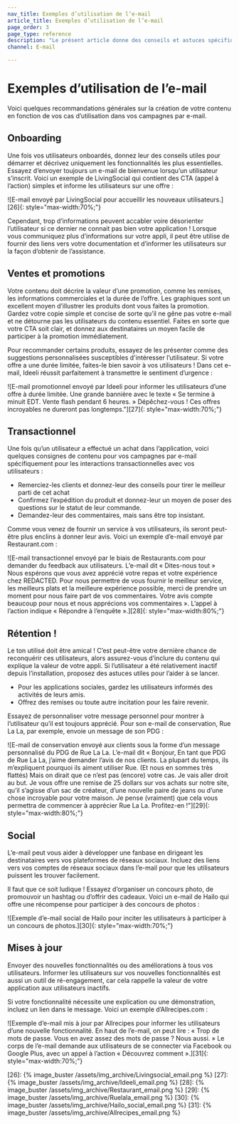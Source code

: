 ```yaml
---
nav_title: Exemples d’utilisation de l’e-mail
article_title: Exemples d’utilisation de l’e-mail
page_order: 3
page_type: reference
description: "Le présent article donne des conseils et astuces spécifiques au contenu pour différents cas d’utilisation de l’e-mail."
channel: E-mail

---
```


# Exemples d’utilisation de l’e-mail

Voici quelques recommandations générales sur la création de votre contenu en fonction de vos cas d’utilisation dans vos campagnes par e-mail.

## Onboarding

Une fois vos utilisateurs onboardés, donnez leur des conseils utiles pour démarrer et décrivez uniquement les fonctionnalités les plus essentielles. Essayez d’envoyer toujours un e-mail de bienvenue lorsqu’un utilisateur s’inscrit. Voici un exemple de LivingSocial qui contient des CTA (appel à l’action) simples et informe les utilisateurs sur une offre :

![E-mail envoyé par LivingSocial pour accueillir les nouveaux utilisateurs.][26]{: style="max-width:70%;"}

Cependant, trop d’informations peuvent accabler voire désorienter l’utilisateur si ce dernier ne connait pas bien votre application ! Lorsque vous communiquez plus d’informations sur votre appli, il peut être utilise de fournir des liens vers votre documentation et d’informer les utilisateurs sur la façon d’obtenir de l’assistance.

## Ventes et promotions

Votre contenu doit décrire la valeur d’une promotion, comme les remises, les informations commerciales et la durée de l’offre. Les graphiques sont un excellent moyen d’illustrer les produits dont vous faites la promotion. Gardez votre copie simple et concise de sorte qu’il ne gêne pas votre e-mail et ne détourne pas les utilisateurs du contenu essentiel. Faites en sorte que votre CTA soit clair, et donnez aux destinataires un moyen facile de participer à la promotion immédiatement.

Pour recommander certains produits, essayez de les présenter comme des suggestions personnalisées susceptibles d'intéresser l’utilisateur. Si votre offre a une durée limitée, faites-le bien savoir à vos utilisateurs ! Dans cet e-mail, Ideeli réussit parfaitement à transmettre le sentiment d’urgence :

![E-mail promotionnel envoyé par Ideeli pour informer les utilisateurs d’une offre à durée limitée. Une grande bannière avec le texte « Se termine à minuit EDT. Vente flash pendant 6 heures. » Dépêchez-vous ! Ces offres incroyables ne dureront pas longtemps."][27]{: style="max-width:70%;"}

## Transactionnel

Une fois qu’un utilisateur a effectué un achat dans l’application, voici quelques consignes de contenu pour vos campagnes par e-mail spécifiquement pour les interactions transactionnelles avec vos utilisateurs :
- Remerciez-les clients et donnez-leur des conseils pour tirer le meilleur parti de cet achat 
- Confirmez l’expédition du produit et donnez-leur un moyen de poser des questions sur le statut de leur commande.
- Demandez-leur des commentaires, mais sans être top insistant.

Comme vous venez de fournir un service à vos utilisateurs, ils seront peut-être plus enclins à donner leur avis. Voici un exemple d’e-mail envoyé par Restaurant.com :

![E-mail transactionnel envoyé par le biais de Restaurants.com pour demander du feedback aux utilisateurs. L’e-mail dit « Dites-nous tout » Nous espérons que vous avez apprécié votre repas et votre expérience chez REDACTED. Pour nous permettre de vous fournir le meilleur service, les meilleurs plats et la meilleure expérience possible, merci de prendre un moment pour nous faire part de vos commentaires. Votre avis compte beaucoup pour nous et nous apprécions vos commentaires ». L’appel à l’action indique « Répondre à l’enquête ».][28]{: style="max-width:80%;"}

## Rétention !

Le ton utilisé doit être amical ! C’est peut-être votre dernière chance de reconquérir ces utilisateurs, alors assurez-vous d’inclure du contenu qui explique la valeur de votre appli. Si l’utilisateur a été relativement inactif depuis l’installation, proposez des astuces utiles pour l’aider à se lancer.

- Pour les applications sociales, gardez les utilisateurs informés des activités de leurs amis.
- Offrez des remises ou toute autre incitation pour les faire revenir.

Essayez de personnaliser votre message personnel pour montrer à l’utilisateur qu’il est toujours apprécié. Pour son e-mail de conservation, Rue La La, par exemple, envoie un message de son PDG :

![E-mail de conservation envoyé aux clients sous la forme d’un message personnalisé du PDG de Rue La La. L’e-mail dit « Bonjour,  En tant que PDG de Rue La La, j’aime demander l’avis de nos clients. La plupart du temps, ils m’expliquent pourquoi ils aiment utiliser Rue. (Et nous en sommes très flattés) Mais on dirait que ce n’est pas (encore) votre cas. Je vais aller droit au but. Je vous offre une remise de 25 dollars sur vos achats sur notre site, qu’il s’agisse d’un sac de créateur, d’une nouvelle paire de jeans ou d’une chose incroyable pour votre maison. Je pense (vraiment) que cela vous permettra de commencer à apprécier Rue La La. Profitez-en !"][29]{: style="max-width:80%;"}

## Social

L’e-mail peut vous aider à développer une fanbase en dirigeant les destinataires vers vos plateformes de réseaux sociaux. Incluez des liens vers vos comptes de réseaux sociaux dans l’e-mail pour que les utilisateurs puissent les trouver facilement.

Il faut que ce soit ludique ! Essayez d’organiser un concours photo, de promouvoir un hashtag ou d’offrir des cadeaux. Voici un e-mail de Hailo qui offre une récompense pour participer à des concours de photos :

![Exemple d’e-mail social de Hailo pour inciter les utilisateurs à participer à un concours de photos.][30]{: style="max-width:70%;"}

## Mises à jour

Envoyer des nouvelles fonctionnalités ou des améliorations à tous vos utilisateurs. Informer les utilisateurs sur vos nouvelles fonctionnalités est aussi un outil de ré-engagement, car cela rappelle la valeur de votre application aux utilisateurs inactifs.

Si votre fonctionnalité nécessite une explication ou une démonstration, incluez un lien dans le message. Voici un exemple d’Allrecipes.com :

![Exemple d’e-mail mis à jour par Allrecipes pour informer les utilisateurs d’une nouvelle fonctionnalité. En haut de l’e-mail, on peut lire : « Trop de mots de passe. Vous en avez assez des mots de passe ? Nous aussi. » Le corps de l’e-mail demande aux utilisateurs de se connecter via Facebook ou Google Plus, avec un appel à l’action « Découvrez comment ».][31]{: style="max-width:70%;"}


[26]: {% image_buster /assets/img_archive/Livingsocial_email.png %}
[27]: {% image_buster /assets/img_archive/Ideeli_email.png %}
[28]: {% image_buster /assets/img_archive/Restaurant_email.png %}
[29]: {% image_buster /assets/img_archive/Ruelala_email.png %}
[30]: {% image_buster /assets/img_archive/Hailo_social_email.png %}
[31]: {% image_buster /assets/img_archive/Allrecipes_email.png %}